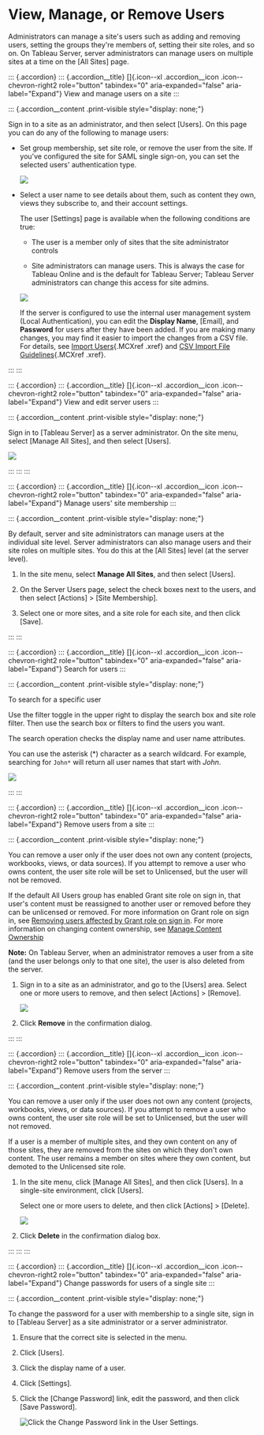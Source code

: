 

View, Manage, or Remove Users
=============================
Administrators can manage a site's users such as adding and removing
users, setting the groups they're members of, setting their site roles,
and so on. On Tableau Server, server administrators can manage users on
multiple sites at a time on the [All Sites] page.

<div>

::: {.accordion}
::: {.accordion__title}
[]{.icon--xl .accordion__icon .icon--chevron-right2 role="button"
tabindex="0" aria-expanded="false" aria-label="Expand"} View and manage
users on a site
:::

::: {.accordion__content .print-visible style="display: none;"}
<div>

Sign in to a site as an administrator, and then select
[Users]. On this page you can do any of the following to
manage users:

-   Set group membership, set site role, or remove the user from the
    site. If you've configured the site for SAML single sign-on, you can
    set the selected users' authentication type.

    ![](./images/user_site_view_settings.png)

-   Select a user name to see details about them, such as content they
    own, views they subscribe to, and their account settings.

    The user [Settings] page is available when the following
    conditions are true:

    -   The user is a member only of sites that the site administrator
        controls

    -   Site administrators can manage users. This is always the case
        for Tableau Online and is the default for Tableau Server;
        Tableau Server administrators can change this access for site
        admins.

    ![](./images/user_site_view_settings2.png)

    If the server is configured to use the internal user management
    system (Local Authentication), you can edit the **Display Name**,
    [Email], and **Password** for users after they have been
    added. If you are making many changes, you may find it easier to
    import the changes from a CSV file. For details, see [Import
    Users](https://help.tableau.com/current/server/en-us/users_import.htm){.MCXref
    .xref} and [CSV Import File
    Guidelines](https://help.tableau.com/current/server/en-us/csvguidelines.htm){.MCXref
    .xref}.

</div>
:::
:::

</div>


::: {.accordion}
::: {.accordion__title}
[]{.icon--xl .accordion__icon .icon--chevron-right2 role="button"
tabindex="0" aria-expanded="false" aria-label="Expand"} View and edit
server users
:::

::: {.accordion__content .print-visible style="display: none;"}
<div>

Sign in to [Tableau Server] as a server
administrator. On the site menu, select [Manage All Sites],
and then select [Users].

![](./images/user_srvr_view_settings1.png)

</div>
:::
:::
:::

::: {.accordion}
::: {.accordion__title}
[]{.icon--xl .accordion__icon .icon--chevron-right2 role="button"
tabindex="0" aria-expanded="false" aria-label="Expand"} Manage users'
site membership
:::

::: {.accordion__content .print-visible style="display: none;"}
<div>

By default, server and site administrators can manage users at the
individual site level. Server administrators can also manage users and
their site roles on multiple sites. You do this at the [All
Sites] level (at the server level).

1.  In the site menu, select **Manage All Sites**, and then select
    [Users].

2.  On the Server Users page, select the check boxes next to the users,
    and then select [Actions] \> [Site
    Membership].

3.  Select one or more sites, and a site role for each site, and then
    click [Save].

</div>
:::
:::

<div>

::: {.accordion}
::: {.accordion__title}
[]{.icon--xl .accordion__icon .icon--chevron-right2 role="button"
tabindex="0" aria-expanded="false" aria-label="Expand"} Search for users
:::

::: {.accordion__content .print-visible style="display: none;"}
<div>

To search for a specific user

Use the filter toggle in the upper right to display the search box and
site role filter. Then use the search box or filters to find the users
you want.

The search operation checks the display name and user name attributes.

You can use the asterisk (\*) character as a search wildcard. For
example, searching for `John*` will return all user names that start
with *John*.

![](./images/user_view_search.png)

</div>
:::
:::

</div>

<div>

::: {.accordion}
::: {.accordion__title}
[]{.icon--xl .accordion__icon .icon--chevron-right2 role="button"
tabindex="0" aria-expanded="false" aria-label="Expand"} Remove users
from a site
:::

::: {.accordion__content .print-visible style="display: none;"}
<div>

You can remove a user only if the user does not own any content
(projects, workbooks, views, or data sources). If you attempt to remove
a user who owns content, the user site role will be set to Unlicensed,
but the user will not be removed.

If the default All Users group has enabled Grant site role on sign in,
that user\'s content must be reassigned to another user or removed
before they can be unlicensed or removed. For more information on Grant
role on sign in, see [Removing users affected by Grant role on sign
in](https://help.tableau.com/current/server/en-us/grant_role.htm#remove). For more information on changing content ownership, see [Manage
Content
Ownership](https://help.tableau.com/current/server/en-us/owner.htm)

**Note:** On Tableau Server, when an administrator removes a user from a
site (and the user belongs only to that one site), the user is also
deleted from the server.

1.  Sign in to a site as an administrator, and go to the
    [Users] area. Select one or more users to remove, and
    then select [Actions] \> [Remove].

    ![](./images/user_site_remove.png)

2.  Click **Remove** in the confirmation dialog.

</div>
:::
:::

</div>


::: {.accordion}
::: {.accordion__title}
[]{.icon--xl .accordion__icon .icon--chevron-right2 role="button"
tabindex="0" aria-expanded="false" aria-label="Expand"} Remove users
from the server
:::

::: {.accordion__content .print-visible style="display: none;"}
<div>

You can remove a user only if the user does not own any content
(projects, workbooks, views, or data sources). If you attempt to remove
a user who owns content, the user site role will be set to Unlicensed,
but the user will not removed.

If a user is a member of multiple sites, and they own content on any of
those sites, they are removed from the sites on which they don't own
content. The user remains a member on sites where they own content, but
demoted to the Unlicensed site role.

1.  In the site menu, click [Manage All Sites], and then
    click [Users]. In a single-site environment, click
    [Users].

    Select one or more users to delete, and then click
    [Actions] \> [Delete].

    ![](./images/user_srvr_delete.png)

2.  Click **Delete** in the confirmation dialog box.

</div>
:::
:::
:::


::: {.accordion}
::: {.accordion__title}
[]{.icon--xl .accordion__icon .icon--chevron-right2 role="button"
tabindex="0" aria-expanded="false" aria-label="Expand"} Change passwords
for users of a single site
:::

::: {.accordion__content .print-visible style="display: none;"}
<div>

To change the password for a user with membership to a single site, sign
in to [Tableau Server] as a site administrator or
a server administrator.

1.  Ensure that the correct site is selected in the menu.

2.  Click [Users].

3.  Click the display name of a user.

4.  Click [Settings].

5.  Click the [Change Password] link, edit the password, and
    then click [Save Password].

    ![Click the Change Password link in the User
    Settings.](./View,%20Manage,%20or%20Remove%20Users%20-%20Tableau_files/users_change_password.png)

